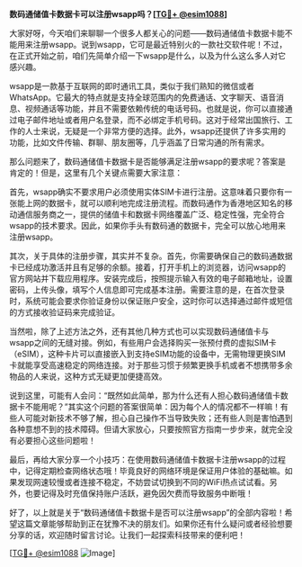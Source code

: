 **数码通储值卡数据卡可以注册wsapp吗？[[TG💪+ @esim1088](https://t.me/s/esim1088)]**

大家好呀，今天咱们来聊聊一个很多人都关心的问题——数码通储值卡数据卡能不能用来注册wsapp。说到wsapp，它可是最近特别火的一款社交软件呢！不过，在正式开始之前，咱们先简单介绍一下wsapp是什么，以及为什么这么多人对它感兴趣。

wsapp是一款基于互联网的即时通讯工具，类似于我们熟知的微信或者WhatsApp。它最大的特点就是支持全球范围内的免费通话、文字聊天、语音消息、视频通话等功能，并且不需要依赖传统的电话号码。也就是说，你可以直接通过电子邮件地址或者用户名登录，而不必绑定手机号码。这对于经常出国旅行、工作的人士来说，无疑是一个非常方便的选择。此外，wsapp还提供了许多实用的功能，比如文件传输、群聊、朋友圈等，几乎涵盖了日常沟通的所有需求。

那么问题来了，数码通储值卡数据卡是否能够满足注册wsapp的要求呢？答案是肯定的！但是，这里有几个关键点需要大家注意：

首先，wsapp确实不要求用户必须使用实体SIM卡进行注册。这意味着只要你有一张能上网的数据卡，就可以顺利地完成注册流程。而数码通作为香港地区知名的移动通信服务商之一，提供的储值卡和数据卡网络覆盖广泛、稳定性强，完全符合wsapp的技术要求。因此，如果你手头有数码通的数据卡，完全可以放心地用来注册wsapp。

其次，关于具体的注册步骤，其实并不复杂。首先，你需要确保自己的数码通数据卡已经成功激活并且有足够的余额。接着，打开手机上的浏览器，访问wsapp的官方网站并下载应用程序。安装完成后，按照提示输入有效的电子邮箱地址，设置密码，上传头像，填写个人信息即可完成基本注册。需要注意的是，在首次登录时，系统可能会要求你验证身份以保证账户安全，这时你可以选择通过邮件或短信的方式接收验证码来完成验证。

当然啦，除了上述方法之外，还有其他几种方式也可以实现数码通储值卡与wsapp之间的无缝对接。例如，有些用户会选择购买一张预付费的虚拟SIM卡（eSIM），这种卡片可以直接嵌入到支持eSIM功能的设备中，无需物理更换SIM卡就能享受高速稳定的网络连接。对于那些习惯于频繁更换手机或者不想携带多余物品的人来说，这种方式无疑更加便捷高效。

说到这里，可能有人会问：“既然如此简单，那为什么还有人担心数码通储值卡数据卡不能用呢？”其实这个问题的答案很简单：因为每个人的情况都不一样嘛！有些人可能对新技术不够了解，担心自己操作不当导致失败；还有些人则是害怕遇到各种意想不到的技术障碍。但请大家放心，只要按照官方指南一步步来，就完全没有必要担心这些问题啦！

最后，再给大家分享一个小技巧：在使用数码通储值卡数据卡注册wsapp的过程中，记得定期检查网络状态哦！毕竟良好的网络环境是保证用户体验的基础嘛。如果发现网速较慢或者连接不稳定，不妨尝试切换到不同的WiFi热点试试看。另外，也要记得及时充值保持账户活跃，避免因欠费而导致服务中断哦！

好了，以上就是关于“数码通储值卡数据卡是否可以注册wsapp”的全部内容啦！希望这篇文章能够帮助到正在犹豫不决的朋友们。如果你还有什么疑问或者经验想要分享的话，欢迎随时留言讨论。让我们一起探索科技带来的便利吧！

[[TG💪+ @esim1088](https://t.me/s/esim1088) ![Image](https://i.postimg.cc/4NQfJmqS/Snipaste-2025-05-13-00-14-12.png)]